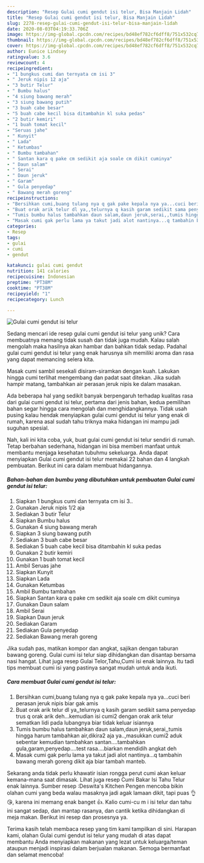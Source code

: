 ```yaml
---
description: "Resep Gulai cumi gendut isi telur, Bisa Manjain Lidah"
title: "Resep Gulai cumi gendut isi telur, Bisa Manjain Lidah"
slug: 2278-resep-gulai-cumi-gendut-isi-telur-bisa-manjain-lidah
date: 2020-08-03T04:19:33.706Z
image: https://img-global.cpcdn.com/recipes/bd48ef782cf6dff8/751x532cq70/gulai-cumi-gendut-isi-telur-foto-resep-utama.jpg
thumbnail: https://img-global.cpcdn.com/recipes/bd48ef782cf6dff8/751x532cq70/gulai-cumi-gendut-isi-telur-foto-resep-utama.jpg
cover: https://img-global.cpcdn.com/recipes/bd48ef782cf6dff8/751x532cq70/gulai-cumi-gendut-isi-telur-foto-resep-utama.jpg
author: Eunice Lindsey
ratingvalue: 3.6
reviewcount: 4
recipeingredient:
- "1 bungkus cumi dan ternyata cm isi 3"
- " Jeruk nipis 12 aja"
- "3 butir Telur"
- " Bumbu halus"
- "4 siung bawang merah"
- "3 siung bawang putih"
- "3 buah cabe besar"
- "5 buah cabe kecil bisa ditambahin kl suka pedas"
- "2 butir kemiri"
- "1 buah tomat kecil"
- "Seruas jahe"
- " Kunyit"
- " Lada"
- " Ketumbas"
- " Bumbu tambahan"
- " Santan kara q pake cm sedikit aja soale cm dikit cuminya"
- " Daun salam"
- " Serai"
- " Daun jeruk"
- " Garam"
- " Gula penyedap"
- " Bawang merah goreng"
recipeinstructions:
- "Bersihkan cumi,buang tulang nya q gak pake kepala nya ya...cuci beri perasan jeruk nipis biar gak amis"
- "Buat orak arik telur dl ya,,telurnya q kasih garam sedikit sama penyedap trus q orak arik deh...kemudian isi cumi2 dengan orak arik telur sematkan lidi pada lubangnya biar tidak keluar isiannya"
- "Tumis bumbu halus tambahkan daun salam,daun jeruk,serai,,tumis hingga harum tambahkan air,dikira2 aja ya..,masukkan cumi2 aduk sebentar kemudian tambahkan santan....tambahkan gula,garam,penyedap....test rasa....biarkan mendidih angkat deh"
- "Masak cumi gak perlu lama ya takut jadi alot nantinya...q tambahin bawang merah goreng dikit aja biar tambah manteb."
categories:
- Resep
tags:
- gulai
- cumi
- gendut

katakunci: gulai cumi gendut 
nutrition: 141 calories
recipecuisine: Indonesian
preptime: "PT38M"
cooktime: "PT38M"
recipeyield: "1"
recipecategory: Lunch

---
```



![Gulai cumi gendut isi telur](https://img-global.cpcdn.com/recipes/bd48ef782cf6dff8/751x532cq70/gulai-cumi-gendut-isi-telur-foto-resep-utama.jpg)

Sedang mencari ide resep gulai cumi gendut isi telur yang unik? Cara membuatnya memang tidak susah dan tidak juga mudah. Kalau salah mengolah maka hasilnya akan hambar dan bahkan tidak sedap. Padahal gulai cumi gendut isi telur yang enak harusnya sih memiliki aroma dan rasa yang dapat memancing selera kita.

Masak cumi sambil sesekali disiram-siramkan dengan kuah. Lakukan hingga cumi terlihat mengembang dan padat saat ditekan. Jika sudah hampir matang, tambahkan air perasan jeruk nipis ke dalam masakan.

Ada beberapa hal yang sedikit banyak berpengaruh terhadap kualitas rasa dari gulai cumi gendut isi telur, pertama dari jenis bahan, kedua pemilihan bahan segar hingga cara mengolah dan menghidangkannya. Tidak usah pusing kalau hendak menyiapkan gulai cumi gendut isi telur yang enak di rumah, karena asal sudah tahu triknya maka hidangan ini mampu jadi suguhan spesial.


Nah, kali ini kita coba, yuk, buat gulai cumi gendut isi telur sendiri di rumah. Tetap berbahan sederhana, hidangan ini bisa memberi manfaat untuk membantu menjaga kesehatan tubuhmu sekeluarga. Anda dapat menyiapkan Gulai cumi gendut isi telur memakai 22 bahan dan 4 langkah pembuatan. Berikut ini cara dalam membuat hidangannya.

<!--inarticleads1-->

##### Bahan-bahan dan bumbu yang dibutuhkan untuk pembuatan Gulai cumi gendut isi telur:

1. Siapkan 1 bungkus cumi dan ternyata cm isi 3..
1. Gunakan  Jeruk nipis 1/2 aja
1. Sediakan 3 butir Telur
1. Siapkan  Bumbu halus
1. Gunakan 4 siung bawang merah
1. Siapkan 3 siung bawang putih
1. Sediakan 3 buah cabe besar
1. Sediakan 5 buah cabe kecil bisa ditambahin kl suka pedas
1. Gunakan 2 butir kemiri
1. Gunakan 1 buah tomat kecil
1. Ambil Seruas jahe
1. Siapkan  Kunyit
1. Siapkan  Lada
1. Gunakan  Ketumbas
1. Ambil  Bumbu tambahan
1. Siapkan  Santan kara q pake cm sedikit aja soale cm dikit cuminya
1. Gunakan  Daun salam
1. Ambil  Serai
1. Siapkan  Daun jeruk
1. Sediakan  Garam
1. Sediakan  Gula penyedap
1. Sediakan  Bawang merah goreng


Jika sudah pas, matikan kompor dan angkat, sajikan dengan taburan bawang goreng. Gulai cumi isi telur siap dihidangkan dan disantap bersama nasi hangat. Lihat juga resep Gulai Telor,Tahu,Cumi isi enak lainnya. Itu tadi tips membuat cumi isi yang pastinya sangat mudah untuk anda ikuti. 

<!--inarticleads2-->

##### Cara membuat Gulai cumi gendut isi telur:

1. Bersihkan cumi,buang tulang nya q gak pake kepala nya ya...cuci beri perasan jeruk nipis biar gak amis
1. Buat orak arik telur dl ya,,telurnya q kasih garam sedikit sama penyedap trus q orak arik deh...kemudian isi cumi2 dengan orak arik telur sematkan lidi pada lubangnya biar tidak keluar isiannya
1. Tumis bumbu halus tambahkan daun salam,daun jeruk,serai,,tumis hingga harum tambahkan air,dikira2 aja ya..,masukkan cumi2 aduk sebentar kemudian tambahkan santan....tambahkan gula,garam,penyedap....test rasa....biarkan mendidih angkat deh
1. Masak cumi gak perlu lama ya takut jadi alot nantinya...q tambahin bawang merah goreng dikit aja biar tambah manteb.


Sekarang anda tidak perlu khawatir isian rongga perut cumi akan keluar kemana-mana saat dimasak. Lihat juga resep Cumi Bakar Isi Tahu Telur enak lainnya. Sumber resep :Deswita&#39;s Kitchen Pengen mencoba bikin olahan cumi yang beda walau masaknya jadi agak lamaan dikit, tapi puas 👌😘, karena ini memang enak banget 👍. Kalio cumi-cu m i isi telur dan tahu ini sangat sedap, dan mantap rasanya, dan cantik ketika dihidangkan di meja makan. Berikut ini resep dan prosesnya ya. 

Terima kasih telah membaca resep yang tim kami tampilkan di sini. Harapan kami, olahan Gulai cumi gendut isi telur yang mudah di atas dapat membantu Anda menyiapkan makanan yang lezat untuk keluarga/teman ataupun menjadi inspirasi dalam berjualan makanan. Semoga bermanfaat dan selamat mencoba!
